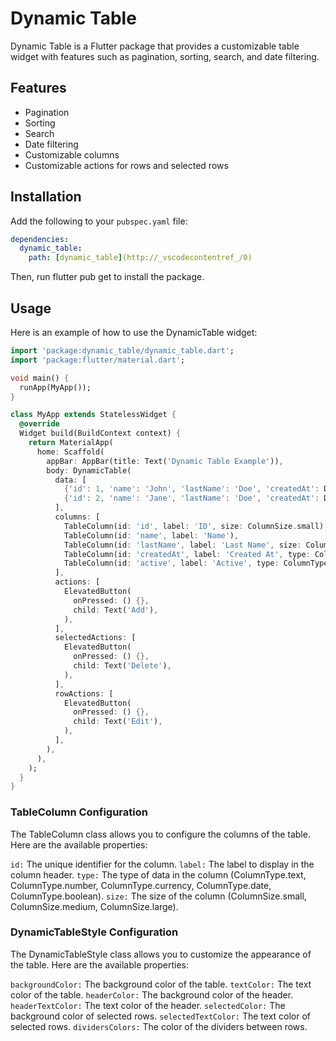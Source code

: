 # Dynamic Table

Dynamic Table is a Flutter package that provides a customizable table widget with features such as pagination, sorting, search, and date filtering.

## Features

- Pagination
- Sorting
- Search
- Date filtering
- Customizable columns
- Customizable actions for rows and selected rows

## Installation

Add the following to your `pubspec.yaml` file:

```yaml
dependencies:
  dynamic_table:
    path: [dynamic_table](http://_vscodecontentref_/0)
```

Then, run flutter pub get to install the package.

## Usage

Here is an example of how to use the DynamicTable widget:

```dart
import 'package:dynamic_table/dynamic_table.dart';
import 'package:flutter/material.dart';

void main() {
  runApp(MyApp());
}

class MyApp extends StatelessWidget {
  @override
  Widget build(BuildContext context) {
    return MaterialApp(
      home: Scaffold(
        appBar: AppBar(title: Text('Dynamic Table Example')),
        body: DynamicTable(
          data: [
            {'id': 1, 'name': 'John', 'lastName': 'Doe', 'createdAt': DateTime.now(), 'active': true},
            {'id': 2, 'name': 'Jane', 'lastName': 'Doe', 'createdAt': DateTime.now(), 'active': false},
          ],
          columns: [
            TableColumn(id: 'id', label: 'ID', size: ColumnSize.small),
            TableColumn(id: 'name', label: 'Name'),
            TableColumn(id: 'lastName', label: 'Last Name', size: ColumnSize.large),
            TableColumn(id: 'createdAt', label: 'Created At', type: ColumnType.date),
            TableColumn(id: 'active', label: 'Active', type: ColumnType.boolean),
          ],
          actions: [
            ElevatedButton(
              onPressed: () {},
              child: Text('Add'),
            ),
          ],
          selectedActions: [
            ElevatedButton(
              onPressed: () {},
              child: Text('Delete'),
            ),
          ],
          rowActions: [
            ElevatedButton(
              onPressed: () {},
              child: Text('Edit'),
            ),
          ],
        ),
      ),
    );
  }
}
```

### TableColumn Configuration
The TableColumn class allows you to configure the columns of the table. Here are the available properties:

```id:``` The unique identifier for the column.
```label:``` The label to display in the column header.
```type:``` The type of data in the column (ColumnType.text, ColumnType.number, ColumnType.currency, ColumnType.date, ColumnType.boolean).
```size:``` The size of the column (ColumnSize.small, ColumnSize.medium, ColumnSize.large).

### DynamicTableStyle Configuration
The DynamicTableStyle class allows you to customize the appearance of the table. Here are the available properties:

```backgroundColor:``` The background color of the table.
```textColor:``` The text color of the table.
```headerColor:``` The background color of the header.
```headerTextColor:``` The text color of the header.
```selectedColor:``` The background color of selected rows.
```selectedTextColor:``` The text color of selected rows.
```dividersColors:``` The color of the dividers between rows.
